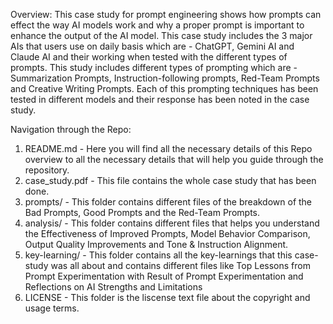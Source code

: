 Overview: 
This case study for prompt engineering shows how prompts can effect the way AI models work and why a proper prompt is important to enhance the output of the AI model. This case study includes the 3 major AIs that users use on daily basis which are - ChatGPT, Gemini AI and Claude AI and their working when tested with the different types of prompts. This study includes different types of prompting which are - Summarization Prompts, Instruction-following prompts, Red-Team Prompts and Creative Writing Prompts. Each of this prompting techniques has been tested in different models and their response has been noted in the case study. 

Navigation through the Repo:
  1. README.md - Here you will find all the necessary details of this Repo overview to all the necessary details that will help      you guide through the repository.
  2. case_study.pdf - This file contains the whole case study that has been done.
  3. prompts/ - This folder contains different files of the breakdown of the Bad Prompts, Good Prompts and the Red-Team Prompts.
  4. analysis/ - This folder contains different files that helps you understand the Effectiveness of Improved Prompts, Model         Behavior Comparison, Output Quality Improvements and Tone & Instruction Alignment.
  5. key-learning/ - This folder contains all the key-learnings that this case-study was all about and contains different files      like Top Lessons from Prompt Experimentation with Result of Prompt Experimentation and Reflections on AI Strengths and          Limitations
  6. LICENSE - This folder is the liscense text file about the copyright and usage terms.

